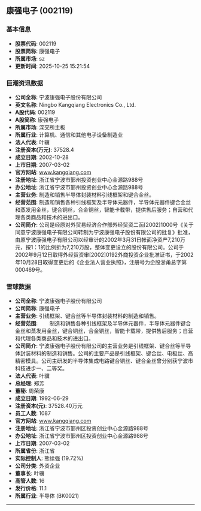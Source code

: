 ## 康强电子 (002119)

### 基本信息

- **股票代码**: 002119
- **股票简称**: 康强电子
- **所属市场**: sz
- **更新时间**: 2025-10-25 15:21:54

### 巨潮资讯数据

- **公司全称**: 宁波康强电子股份有限公司
- **英文名称**: Ningbo Kangqiang Electronics Co., Ltd.
- **A股代码**: 002119
- **A股简称**: 康强电子
- **所属市场**: 深交所主板
- **所属行业**: 计算机、通信和其他电子设备制造业
- **法人代表**: 叶骥
- **注册资本(万元)**: 37528.4
- **成立日期**: 2002-10-28
- **上市日期**: 2007-03-02
- **官方网站**: www.kangqiang.com
- **注册地址**: 浙江省宁波市鄞州投资创业中心金源路988号
- **办公地址**: 浙江省宁波市鄞州投资创业中心金源路988号
- **主营业务**: 制造和销售半导体封装材料引线框架和键合金丝。
- **经营范围**: 制造和销售各种引线框架及半导体元器件，半导体元器件键合金丝和蒸发用金丝，键合铜丝，合金铜丝，智能卡载带，提供售后服务；自营和代理各类商品和技术的进出口。
- **公司简介**: 公司是经原对外贸易经济合作部外经贸资二函[2002]1000号《关于同意宁波康强电子有限公司转制为宁波康强电子股份有限公司的批复》批准，由原宁波康强电子有限公司以经审计的2002年3月31日帐面净资产7,210万元，按1：1的比例折为7,210万股，整体变更设立的股份有限公司。公司于2002年9月12日取得外经贸资审[2002]0192外商投资企业批准证书，于2002年10月28日取得变更后的《企业法人营业执照》，注册号为企股浙甬总字第000469号。

### 雪球数据

- **公司全称**: 宁波康强电子股份有限公司
- **公司简称**: 康强电子
- **主营业务**: 引线框架、键合丝等半导体封装材料的制造和销售。
- **经营范围**: 　　制造和销售各种引线框架及半导体元器件，半导体元器件键合金丝和蒸发用金丝，键合铜丝，合金铜丝，智能卡载带，提供售后服务；自营和代理各类商品和技术的进出口。
- **公司简介**: 宁波康强电子股份有限公司的主营业务是引线框架、键合丝等半导体封装材料的制造和销售。公司的主要产品是引线框架、键合丝、电极丝、高精密模具。公司主研发的半导体集成电路键合铜丝、键合金丝曾分别获宁波市科技进步一、二等奖。
- **法人代表**: 叶骥
- **总经理**: 郑芳
- **董秘**: 周荣康
- **成立日期**: 1992-06-29
- **注册资本(元)**: 37528.40万元
- **员工人数**: 1087
- **官方网站**: www.kangqiang.com
- **注册地址**: 浙江省宁波市鄞州区投资创业中心金源路988号
- **办公地址**: 浙江省宁波市鄞州区投资创业中心金源路988号
- **上市日期**: 2007-03-02
- **所属省份**: 浙江省
- **实际控制人**: 熊续强 (19.72%)
- **公司分类**: 外资企业
- **董事长**: 叶骥
- **高管人数**: 16
- **发行价格**: 11.1
- **所属行业**: 半导体 (BK0021)

---